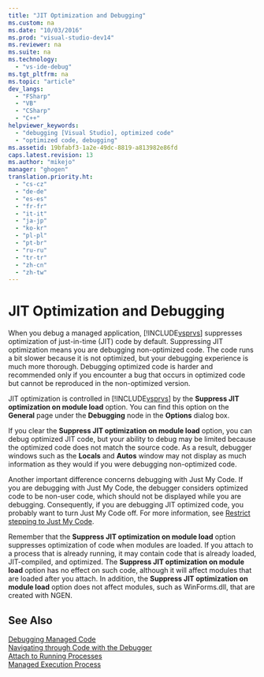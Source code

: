 ```yaml
---
title: "JIT Optimization and Debugging"
ms.custom: na
ms.date: "10/03/2016"
ms.prod: "visual-studio-dev14"
ms.reviewer: na
ms.suite: na
ms.technology: 
  - "vs-ide-debug"
ms.tgt_pltfrm: na
ms.topic: "article"
dev_langs: 
  - "FSharp"
  - "VB"
  - "CSharp"
  - "C++"
helpviewer_keywords: 
  - "debugging [Visual Studio], optimized code"
  - "optimized code, debugging"
ms.assetid: 19bfabf3-1a2e-49dc-8819-a813982e86fd
caps.latest.revision: 13
ms.author: "mikejo"
manager: "ghogen"
translation.priority.ht: 
  - "cs-cz"
  - "de-de"
  - "es-es"
  - "fr-fr"
  - "it-it"
  - "ja-jp"
  - "ko-kr"
  - "pl-pl"
  - "pt-br"
  - "ru-ru"
  - "tr-tr"
  - "zh-cn"
  - "zh-tw"
---
```

# JIT Optimization and Debugging
When you debug a managed application, [!INCLUDE[vsprvs](../codequality/includes/vsprvs_md.md)] suppresses optimization of just-in-time (JIT) code by default. Suppressing JIT optimization means you are debugging non-optimized code. The code runs a bit slower because it is not optimized, but your debugging experience is much more thorough. Debugging optimized code is harder and recommended only if you encounter a bug that occurs in optimized code but cannot be reproduced in the non-optimized version.  
  
 JIT optimization is controlled in [!INCLUDE[vsprvs](../codequality/includes/vsprvs_md.md)] by the **Suppress JIT optimization on module load** option. You can find this option on the **General** page under the **Debugging** node in the **Options** dialog box.  
  
 If you clear the **Suppress JIT optimization on module load** option, you can debug optimized JIT code, but your ability to debug may be limited because the optimized code does not match the source code. As a result, debugger windows such as the **Locals** and **Autos** window may not display as much information as they would if you were debugging non-optimized code.  
  
 Another important difference concerns debugging with Just My Code. If you are debugging with Just My Code, the debugger considers optimized code to be non-user code, which should not be displayed while you are debugging. Consequently, if you are debugging JIT optimized code, you probably want to turn Just My Code off. For more information, see  [Restrict stepping to Just My Code](../debugger/navigating-through-code-with-the-debugger.md#BKMK_Restrict_stepping_to_Just_My_Code).  
  
 Remember that the **Suppress JIT optimization on module load** option suppresses optimization of code when modules are loaded. If you attach to a process that is already running, it may contain code that is already loaded, JIT-compiled, and optimized. The **Suppress JIT optimization on module load** option has no effect on such code, although it will affect modules that are loaded after you attach. In addition, the **Suppress JIT optimization on module load** option does not affect modules, such as WinForms.dll, that are created with NGEN.  
  
## See Also  
 [Debugging Managed Code](../debugger/debugging-managed-code.md)   
 [Navigating through Code with the Debugger](../debugger/navigating-through-code-with-the-debugger.md)   
 [Attach to Running Processes](../debugger/attach-to-running-processes-with-the-visual-studio-debugger.md)   
 [Managed Execution Process](../Topic/Managed%20Execution%20Process.md)